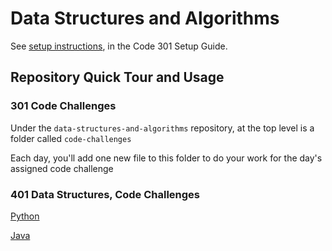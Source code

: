 # Data Structures and Algorithms

See [setup instructions](https://codefellows.github.io/setup-guide/code-301/3-code-challenges), in the Code 301 Setup Guide.

## Repository Quick Tour and Usage

### 301 Code Challenges

Under the `data-structures-and-algorithms` repository, at the top level is a folder called `code-challenges`

Each day, you'll add one new file to this folder to do your work for the day's assigned code challenge

### 401 Data Structures, Code Challenges

[Python](/python/README.md)

[Java](/java/README.md)
